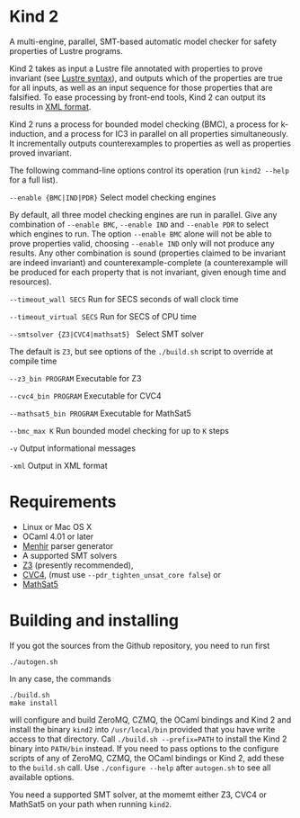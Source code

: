 Kind 2
======

A multi-engine, parallel, SMT-based automatic model checker for safety properties of Lustre programs. 

Kind 2 takes as input a Lustre file annotated with properties to prove invariant (see [Lustre syntax](doc/Lustre.md)), and outputs which of the properties are true for all inputs, as well as an input sequence for those properties that are falsified. To ease processing by front-end tools, Kind 2 can output its results in [XML format](doc/XML.md).

Kind 2 runs a process for bounded model checking (BMC), a process for k-induction, and a process for IC3 in parallel on all properties simultaneously. It incrementally outputs counterexamples to properties as well as properties proved invariant.

The following command-line options control its operation (run ```kind2 --help``` for a full list).

```--enable {BMC|IND|PDR}``` Select model checking engines
   
By default, all three model checking engines are run in parallel. Give any combination of ```--enable BMC```, ```--enable IND``` and ```--enable PDR``` to select which engines to run. The option ``--enable BMC`` alone will not be able to prove properties valid, choosing ``--enable IND`` only will not produce any results. Any other combination is sound (properties claimed to be invariant are indeed invariant) and counterexample-complete (a counterexample will be produced for each property that is not invariant, given enough time and resources).

```--timeout_wall SECS``` Run for SECS seconds of wall clock time

```--timeout_virtual SECS``` Run for SECS of CPU time
 
```--smtsolver {Z3|CVC4|mathsat5} ``` Select SMT solver

The default is ```Z3```, but see options of the ```./build.sh``` script to override at compile time
  
```--z3_bin PROGRAM``` Executable for Z3

```--cvc4_bin PROGRAM``` Executable for CVC4

```--mathsat5_bin PROGRAM``` Executable for MathSat5

```--bmc_max K``` Run bounded model checking for up to ```K``` steps

```-v``` Output informational messages

```-xml``` Output in XML format


Requirements
============

- Linux or Mac OS X
- OCaml 4.01 or later
- [Menhir](http://gallium.inria.fr/~fpottier/menhir/) parser generator
- A supported SMT solvers
 - [Z3](http://z3.codeplex.com) (presently recommended), 
 - [CVC4](http://cvc4.cs.nyu.edu), (must use ```--pdr_tighten_unsat_core false```) or
 - [MathSat5](http://mathsat.fbk.eu/)

Building and installing
=======================

If you got the sources from the Github repository, you need to run first

    ./autogen.sh

In any case, the commands

    ./build.sh
    make install

will configure and build ZeroMQ, CZMQ, the OCaml bindings and Kind 2 and install the binary `kind2` into `/usr/local/bin` provided that you have write access to that directory. Call `./build.sh --prefix=PATH` to install the Kind 2 binary into `PATH/bin` instead. If you need to pass options to the configure scripts of any of ZeroMQ, CZMQ, the OCaml bindings or Kind 2, add these to the `build.sh` call. Use `./configure --help` after `autogen.sh` to see all available options.

You need a supported SMT solver, at the momemt either Z3, CVC4 or MathSat5 on your path when running `kind2`.
